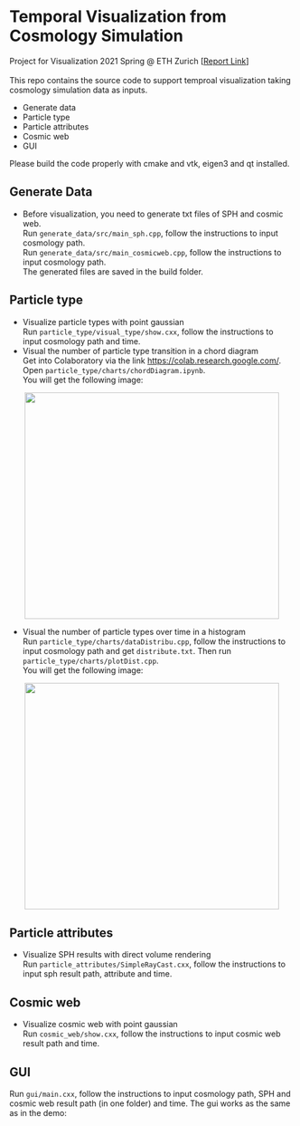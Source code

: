 # Temporal Visualization from Cosmology Simulation
Project for Visualization 2021 Spring @ ETH Zurich [[Report Link]()] <br/>
<br/>
This repo contains the source code to support temproal visualization taking cosmology simulation data as inputs.
- Generate data
- Particle type
- Particle attributes
- Cosmic web
- GUI

Please build the code properly with cmake and vtk, eigen3 and qt installed.

## Generate Data

- Before visualization, you need to generate txt files of SPH and cosmic web.<br/>
Run ```generate_data/src/main_sph.cpp```, follow the instructions to input cosmology path.<br/>
Run ```generate_data/src/main_cosmicweb.cpp```, follow the instructions to input cosmology path.<br/>
The generated files are saved in the build folder.

## Particle type

- Visualize particle types with point gaussian <br/>
Run ```particle_type/visual_type/show.cxx```, follow the instructions to input cosmology path and time.<br/>
- Visual the number of particle type transition in a chord diagram <br/>
Get into Colaboratory via the link https://colab.research.google.com/. Open ```particle_type/charts/chordDiagram.ipynb```.<br/>
You will get the following image:<br/>
<div align=center><img src="https://github.com/B1ueber2y/Visualization-21/blob/Final/particle_type/charts/chordDiagram.png" width="450" height="400"/></div>

- Visual the number of particle types over time in a histogram <br/>
Run ```particle_type/charts/dataDistribu.cpp```, follow the instructions to input cosmology path and get ```distribute.txt```. Then run ```particle_type/charts/plotDist.cpp```.<br/>
You will get the following image:<br/>
<div align=center><img src="https://github.com/B1ueber2y/Visualization-21/blob/Final/particle_type/charts/histogram.png" width="450" height="400"/></div>

## Particle attributes

- Visualize SPH results with direct volume rendering <br/>
Run ```particle_attributes/SimpleRayCast.cxx```, follow the instructions to input sph result path, attribute and time.  

## Cosmic web


- Visualize cosmic web with point gaussian <br/>
Run ```cosmic_web/show.cxx```, follow the instructions to input cosmic web result path and time. 

## GUI

Run ```gui/main.cxx```, follow the instructions to input cosmology path, SPH and cosmic web result path (in one folder) and time.
The gui works as the same as in the demo:
